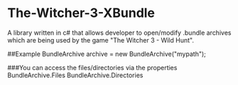 # The-Witcher-3-XBundle
A library written in c# that allows developer to open/modify .bundle archives which are being used by the game "The Witcher 3 - Wild Hunt".


##Example
BundleArchive archive = new BundleArchive("mypath");

###You can access the files/directories via the properties
BundleArchive.Files
BundleArchive.Directories
